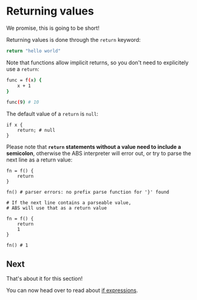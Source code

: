 # Returning values

We promise, this is going to be short!

Returning values is done through the
`return` keyword:

``` bash
return "hello world"
```

Note that functions allow implicit returns,
so you don't need to explicitely use a `return`:

``` bash
func = f(x) {
    x + 1
}

func(9) # 10
```

The default value of a `return` is `null`:

```
if x {
    return; # null
}
```

Please note that **`return` statements without a value
need to include a semicolon**, otherwise the ABS interpreter
will error out, or try to parse the next line as a return
value:

```
fn = f() {
    return
}

fn() # parser errors: no prefix parse function for '}' found

# If the next line contains a parseable value,
# ABS will use that as a return value

fn = f() {
    return
    1
}

fn() # 1
```

## Next

That's about it for this section!

You can now head over to read about [if expressions](/syntax/if).